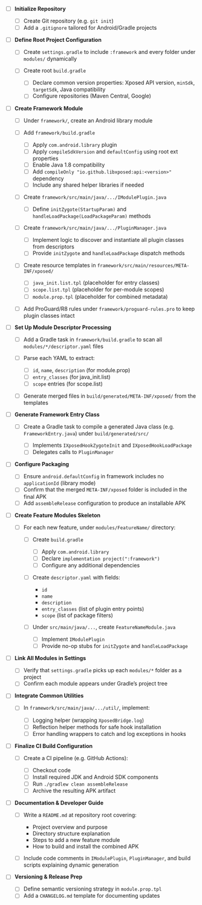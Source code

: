 * [ ] **Initialize Repository**

  * [ ] Create Git repository (e.g. `git init`)
  * [ ] Add a `.gitignore` tailored for Android/Gradle projects

* [ ] **Define Root Project Configuration**

  * [ ] Create `settings.gradle` to include `:framework` and every folder under `modules/` dynamically
  * [ ] Create root `build.gradle`

    * [ ] Declare common version properties: Xposed API version, `minSdk`, `targetSdk`, Java compatibility
    * [ ] Configure repositories (Maven Central, Google)

* [ ] **Create Framework Module**

  * [ ] Under `framework/`, create an Android library module
  * [ ] Add `framework/build.gradle`

    * [ ] Apply `com.android.library` plugin
    * [ ] Apply `compileSdkVersion` and `defaultConfig` using root ext properties
    * [ ] Enable Java 1.8 compatibility
    * [ ] Add `compileOnly "io.github.libxposed:api:<version>"` dependency
    * [ ] Include any shared helper libraries if needed
  * [ ] Create `framework/src/main/java/.../IModulePlugin.java`

    * [ ] Define `initZygote(StartupParam)` and `handleLoadPackage(LoadPackageParam)` methods
  * [ ] Create `framework/src/main/java/.../PluginManager.java`

    * [ ] Implement logic to discover and instantiate all plugin classes from descriptors
    * [ ] Provide `initZygote` and `handleLoadPackage` dispatch methods
  * [ ] Create resource templates in `framework/src/main/resources/META-INF/xposed/`

    * [ ] `java_init.list.tpl` (placeholder for entry classes)
    * [ ] `scope.list.tpl` (placeholder for per-module scopes)
    * [ ] `module.prop.tpl` (placeholder for combined metadata)
  * [ ] Add ProGuard/R8 rules under `framework/proguard-rules.pro` to keep plugin classes intact

* [ ] **Set Up Module Descriptor Processing**

  * [ ] Add a Gradle task in `framework/build.gradle` to scan all `modules/*/descriptor.yaml` files
  * [ ] Parse each YAML to extract:

    * [ ] `id`, `name`, `description` (for module.prop)
    * [ ] `entry_classes` (for java\_init.list)
    * [ ] `scope` entries (for scope.list)
  * [ ] Generate merged files in `build/generated/META-INF/xposed/` from the templates

* [ ] **Generate Framework Entry Class**

  * [ ] Create a Gradle task to compile a generated Java class (e.g. `FrameworkEntry.java`) under `build/generated/src/`

    * [ ] Implements `IXposedHookZygoteInit` and `IXposedHookLoadPackage`
    * [ ] Delegates calls to `PluginManager`

* [ ] **Configure Packaging**

  * [ ] Ensure `android.defaultConfig` in framework includes no `applicationId` (library mode)
  * [ ] Confirm that the merged `META-INF/xposed` folder is included in the final APK
  * [ ] Add `assembleRelease` configuration to produce an installable APK

* [ ] **Create Feature Modules Skeleton**

  * [ ] For each new feature, under `modules/FeatureName/` directory:

    * [ ] Create `build.gradle`

      * [ ] Apply `com.android.library`
      * [ ] Declare `implementation project(":framework")`
      * [ ] Configure any additional dependencies
    * [ ] Create `descriptor.yaml` with fields:

      * `id`
      * `name`
      * `description`
      * `entry_classes` (list of plugin entry points)
      * `scope` (list of package filters)
    * [ ] Under `src/main/java/...`, create `FeatureNameModule.java`

      * [ ] Implement `IModulePlugin`
      * [ ] Provide no-op stubs for `initZygote` and `handleLoadPackage`

* [ ] **Link All Modules in Settings**

  * [ ] Verify that `settings.gradle` picks up each `modules/*` folder as a project
  * [ ] Confirm each module appears under Gradle’s project tree

* [ ] **Integrate Common Utilities**

  * [ ] In `framework/src/main/java/.../util/`, implement:

    * [ ] Logging helper (wrapping `XposedBridge.log`)
    * [ ] Reflection helper methods for safe hook installation
    * [ ] Error handling wrappers to catch and log exceptions in hooks

* [ ] **Finalize CI Build Configuration**

  * [ ] Create a CI pipeline (e.g. GitHub Actions):

    * [ ] Checkout code
    * [ ] Install required JDK and Android SDK components
    * [ ] Run `./gradlew clean assembleRelease`
    * [ ] Archive the resulting APK artifact

* [ ] **Documentation & Developer Guide**

  * [ ] Write a `README.md` at repository root covering:

    * Project overview and purpose
    * Directory structure explanation
    * Steps to add a new feature module
    * How to build and install the combined APK
  * [ ] Include code comments in `IModulePlugin`, `PluginManager`, and build scripts explaining dynamic generation

* [ ] **Versioning & Release Prep**

  * [ ] Define semantic versioning strategy in `module.prop.tpl`
  * [ ] Add a `CHANGELOG.md` template for documenting updates
